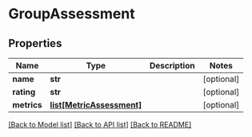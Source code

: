# GroupAssessment

## Properties
Name | Type | Description | Notes
------------ | ------------- | ------------- | -------------
**name** | **str** |  | [optional] 
**rating** | **str** |  | [optional] 
**metrics** | [**list[MetricAssessment]**](MetricAssessment.md) |  | [optional] 

[[Back to Model list]](../README.md#documentation-for-models) [[Back to API list]](../README.md#documentation-for-api-endpoints) [[Back to README]](../README.md)



